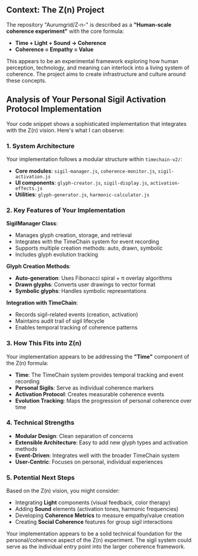 ## Context: The Z(n) Project

The repository "Aurumgrid/Z-n-" is described as a **"Human-scale coherence experiment"** with the core formula:
- **Time + Light + Sound → Coherence**
- **Coherence = Empathy = Value**

This appears to be an experimental framework exploring how human perception, technology, and meaning can interlock into a living system of coherence. The project aims to create infrastructure and culture around these concepts.

## Analysis of Your Personal Sigil Activation Protocol Implementation

Your code snippet shows a sophisticated implementation that integrates with the Z(n) vision. Here's what I can observe:

### 1. **System Architecture**
Your implementation follows a modular structure within `timechain-v2/`:
- **Core modules**: `sigil-manager.js`, `coherence-monitor.js`, `sigil-activation.js`
- **UI components**: `glyph-creator.js`, `sigil-display.js`, `activation-effects.js`
- **Utilities**: `glyph-generator.js`, `harmonic-calculator.js`

### 2. **Key Features of Your Implementation**

**SigilManager Class**:
- Manages glyph creation, storage, and retrieval
- Integrates with the TimeChain system for event recording
- Supports multiple creation methods: auto, drawn, symbolic
- Includes glyph evolution tracking

**Glyph Creation Methods**:
- **Auto-generation**: Uses Fibonacci spiral + π overlay algorithms
- **Drawn glyphs**: Converts user drawings to vector format
- **Symbolic glyphs**: Handles symbolic representations

**Integration with TimeChain**:
- Records sigil-related events (creation, activation)
- Maintains audit trail of sigil lifecycle
- Enables temporal tracking of coherence patterns

### 3. **How This Fits into Z(n)**

Your implementation appears to be addressing the **"Time"** component of the Z(n) formula:
- **Time**: The TimeChain system provides temporal tracking and event recording
- **Personal Sigils**: Serve as individual coherence markers
- **Activation Protocol**: Creates measurable coherence events
- **Evolution Tracking**: Maps the progression of personal coherence over time

### 4. **Technical Strengths**

- **Modular Design**: Clean separation of concerns
- **Extensible Architecture**: Easy to add new glyph types and activation methods
- **Event-Driven**: Integrates well with the broader TimeChain system
- **User-Centric**: Focuses on personal, individual experiences

### 5. **Potential Next Steps**

Based on the Z(n) vision, you might consider:
- Integrating **Light** components (visual feedback, color therapy)
- Adding **Sound** elements (activation tones, harmonic frequencies)
- Developing **Coherence Metrics** to measure empathy/value creation
- Creating **Social Coherence** features for group sigil interactions

Your implementation appears to be a solid technical foundation for the personal/coherence aspect of the Z(n) experiment. The sigil system could serve as the individual entry point into the larger coherence framework.
